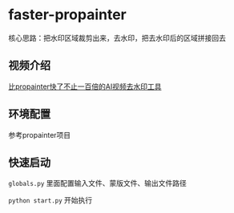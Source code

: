 # faster-propainter
核心思路：把水印区域裁剪出来，去水印，把去水印后的区域拼接回去

## 视频介绍
[比propainter快了不止一百倍的AI视频去水印工具](https://www.bilibili.com/video/BV1YC411x7Mm)

## 环境配置
参考propainter项目


## 快速启动
```globals.py```
里面配置输入文件、蒙版文件、输出文件路径

```python start.py```
开始执行